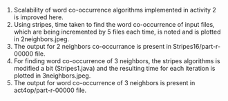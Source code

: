 1. Scalability of word co-occurrence algorithms implemented in activity 2 is improved here.
2. Using stripes, time taken to find the word co-occurrence of input files, which are being incremented by 5 files each time, is noted and is plotted in 2neighbors.jpeg.
3. The output for 2 neighbors co-occurrance is present in Stripes16/part-r-00000 file.
4. For finding word co-occurrence of 3 neighbors, the stripes algorithms is modified a bit (Stripes1.java) and the resulting time for each iteration is plotted in 3neighbors.jpeg.
5. The output for word co-occurrence of 3 neighbors is present in act4op/part-r-00000 file.
